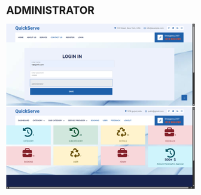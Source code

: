               
# ADMINISTRATOR
![image](https://github.com/dabhijanvi/SERVICE-PROVIDER-PROJECT/blob/0c1700d084b600f32afb02721240279de1ad02cc/USER/a-login1.png)
![image](https://github.com/dabhijanvi/SERVICE-PROVIDER-PROJECT/blob/a36c2e769f372ac374c67fa6900546c620708934/USER/admin_home.png)
